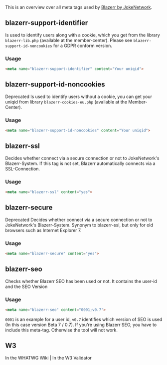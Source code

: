 This is an overview over all meta tags used by [Blazerr by JokeNetwork](https://jokenetwork.de).

## blazerr-support-identifier
Is used to identify users along with a cookie, which you get from the library `blazerr-lib.php` (available at the member-center). 
Please see `blazerr-support-id-noncookies` for a GDPR conform version.

### Usage 

````html
<meta name="blazerr-support-identifier" content="Your uniqid">
````



## blazerr-support-id-noncookies
<span class="badge rounded-pill bg-secondary">Deprecated</span> Is used to identify users without a cookie, you can get your uniqid from library `blazerr-cookies-eu.php` (available at the Member-Center).

### Usage

````html
<meta name="blazerr-support-id-noncookies" content="Your uniqid">
````


## blazerr-ssl
Decides whether connect via a secure connection or not to JokeNetwork's Blazerr-System. If this tag is not set, Blazerr automatically connects via a SSL-Connection.

### Usage

````html
<meta name="blazerr-ssl" content="yes">
````


## blazerr-secure
<span class="badge rounded-pill bg-secondary">Deprecated</span> Decides whether connect via a secure connection or not to JokeNetwork's Blazerr-System. Synonym to blazerr-ssl, but only for old browsers such as Internet Explorer 7.

### Usage

````html
<meta name="blazerr-secure" content="yes">
````


## blazerr-seo
Checks whether Blazerr SEO has been used or not. It contains the user-id and the SEO Version

### Usage

````html
<meta name="blazerr-seo" content="0001;v0.7">
````


`0001` is an example for a user id, `v0.7` identifies which version of SEO is used (In this case version Beta 7 / 0.7). If you're using Blazerr SEO, you have to include this meta-tag. Otherwise the tool will not work.

## W3
<i class="fas fa-check"></i> In the WHATWG Wiki | <i class="fas fa-check"></i>  In the W3 Validator
